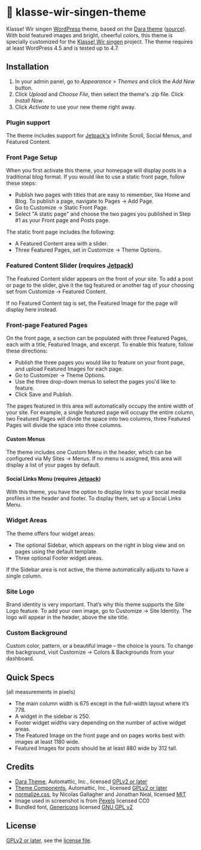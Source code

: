 # 🎨 klasse-wir-singen-theme

Klasse! Wir singen [WordPress](https://wordpress.com/) theme, based on the [Dara theme](https://wordpress.com/theme/dara) ([source](https://github.com/Automattic/themes/tree/trunk/dara)).
With bold featured images and bright, cheerful colors, this theme is specially customized for the [Klasse! Wir singen](https://klasse-wir-singen.de/) project.
The theme requires at least WordPress 4.5 and is tested up to 4.7.

## Installation

1. In your admin panel, go to _Appearance_ > _Themes_ and click the _Add New_ button.
2. Click _Upload_ and _Choose File_, then select the theme's .zip file. Click _Install Now_.
3. Click _Activate_ to use your new theme right away.

### Plugin support

The theme includes support for [Jetpack's](https://wordpress.org/plugins/jetpack) Infinite Scroll, Social Menus, and Featured Content.

### Front Page Setup

When you first activate this theme, your homepage will display posts in a traditional blog format. If you would like to use a static front page, follow these steps:

- Publish two pages with titles that are easy to remember, like Home and Blog. To publish a page, navigate to Pages → Add Page.
- Go to Customize → Static Front Page.
- Select "A static page" and choose the two pages you published in Step #1 as your Front page and Posts page.

The static front page includes the following:

- A Featured Content area with a slider.
- Three Featured Pages, set in Customize → Theme Options.

### Featured Content Slider (requires [Jetpack](https://wordpress.org/plugins/jetpack/))

The Featured Content slider appears on the front of your site. To add a post or page to the slider, give it the tag featured or another tag of your choosing set from Customize → Featured Content.

If no Featured Content tag is set, the Featured Image for the page will display here instead.

### Front-page Featured Pages

On the front page, a section can be populated with three Featured Pages, each with a title, Featured Image, and excerpt. To enable this feature, follow these directions:

- Publish the three pages you would like to feature on your front page, and upload Featured Images for each page.
- Go to Customizer → Theme Options.
- Use the three drop-down menus to select the pages you'd like to feature.
- Click Save and Publish.

The pages featured in this area will automatically occupy the entire width of your site. For example, a single featured page will occupy the entire column, two Featured Pages will divide the space into two columns, three Featured Pages will divide the space into three columns.

#### Custom Menus

The theme includes one Custom Menu in the header, which can be configured via My Sites → Menus. If no menu is assigned, this area will display a list of your pages by default.

#### Social Links Menu (requires [Jetpack](https://wordpress.org/plugins/jetpack/))

With this theme, you have the option to display links to your social media profiles in the header and footer. To display them, set up a Social Links Menu.

### Widget Areas

The theme offers four widget areas:

- The optional Sidebar, which appears on the right in blog view and on pages using the default template.
- Three optional Footer widget areas.

If the Sidebar area is not active, the theme automatically adjusts to have a single column.

### Site Logo

Brand identity is very important. That’s why this theme supports the Site Logo feature. To add your own image, go to Customize → Site Identity. The logo will appear in the header, above the site title.

### Custom Background

Custom color, pattern, or a beautiful image – the choice is yours. To change the background, visit Customize → Colors & Backgrounds from your dashboard.

## Quick Specs

(all measurements in pixels)

- The main column width is 675 except in the full-width layout where it’s 778.
- A widget in the sidebar is 250.
- Footer widget widths vary depending on the number of active widget areas.
- The Featured Image on the front page and on pages works best with images at least 1180 wide.
- Featured Images for posts should be at least 880 wide by 312 tall.

## Credits

- [Dara Theme](https://github.com/Automattic/themes/tree/trunk/dara), Automattic, Inc., licensed [GPLv2 or later](https://www.gnu.org/licenses/gpl-2.0.html)
- [Theme Components](https://github.com/Automattic/theme-components/), Automattic, Inc., licensed [GPLv2 or later](https://www.gnu.org/licenses/gpl-2.0.html)
- [normalize.css](http://necolas.github.io/normalize.css/), by Nicolas Gallagher and Jonathan Neal, licensed [MIT](http://opensource.org/licenses/MIT)
- Image used in screenshot is from [Pexels](https://www.pexels.com/photo/apple-iphone-books-desk-232/) licensed CC0
- Bundled font, [Genericons](http://github.com/Automattic/genericons/) licensed [GNU GPL v2](https://github.com/Automattic/Genericons/blob/master/LICENSE.txt)

## License

[GPLv2 or later](http://www.gnu.org/licenses/gpl-2.0.html), see the [license file](LICENSE).